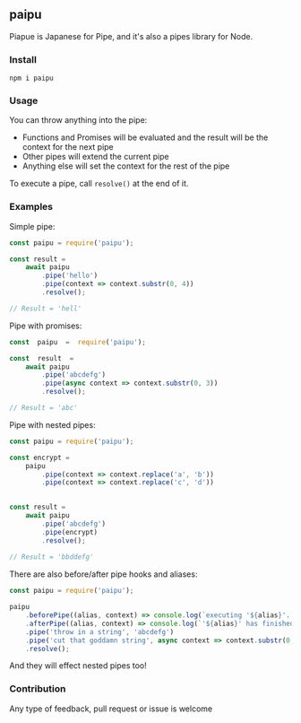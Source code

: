 
## paipu 
Piapue is Japanese for Pipe, and it's also a pipes library for Node. 

### Install
```
npm i paipu
```

### Usage

You can throw anything into the pipe:
* Functions and Promises will be evaluated and the result will be the context for the next pipe
* Other pipes will extend the current pipe
* Anything else will set the context for the rest of the pipe

To execute a pipe, call `resolve()` at the end of it.

### Examples
Simple pipe:
```js
const paipu = require('paipu');

const result = 
	await paipu
		.pipe('hello')
		.pipe(context => context.substr(0, 4))
		.resolve();

// Result = 'hell'
```

Pipe with promises:
```js
const  paipu  =  require('paipu');

const  result  =
	await paipu
		.pipe('abcdefg')
		.pipe(async context => context.substr(0, 3))
		.resolve();

// Result = 'abc'
```

Pipe with nested pipes:
```js
const paipu = require('paipu');

const encrypt =  
	paipu
		.pipe(context => context.replace('a', 'b'))
		.pipe(context => context.replace('c', 'd'))
  

const result =
	await paipu
		.pipe('abcdefg')
		.pipe(encrypt)
		.resolve();
		
// Result = 'bbddefg'
```

There are also before/after pipe hooks and aliases:
```js
const paipu = require('paipu');

paipu
	.beforePipe((alias, context) => console.log(`executing '${alias}'...`))
	.afterPipe((alias, context) => console.log(`'${alias}' has finished!`))
	.pipe('throw in a string', 'abcdefg')
	.pipe('cut that goddamn string', async context => context.substr(0, 3))
	.resolve();
```
And they will effect nested pipes too!

### Contribution

Any type of feedback, pull request or issue is welcome
